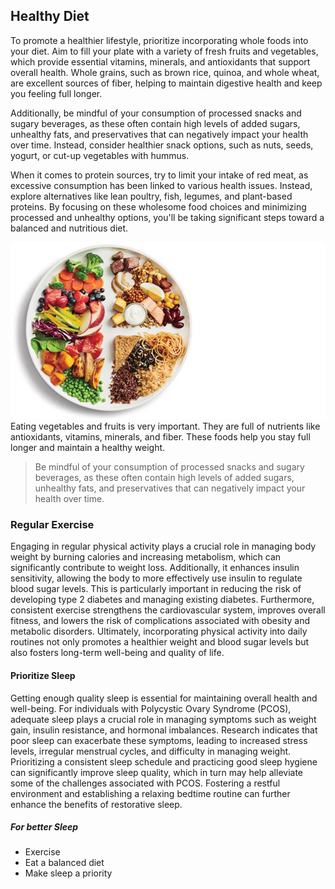 ## Healthy Diet

To promote a healthier lifestyle, prioritize incorporating whole foods into your diet. Aim to fill your plate with a variety of fresh fruits and vegetables, which provide essential vitamins, minerals, and antioxidants that support overall health. Whole grains, such as brown rice, quinoa, and whole wheat, are excellent sources of fiber, helping to maintain digestive health and keep you feeling full longer.

Additionally, be mindful of your consumption of processed snacks and sugary beverages, as these often contain high levels of added sugars, unhealthy fats, and preservatives that can negatively impact your health over time. Instead, consider healthier snack options, such as nuts, seeds, yogurt, or cut-up vegetables with hummus.

When it comes to protein sources, try to limit your intake of red meat, as excessive consumption has been linked to various health issues. Instead, explore alternatives like lean poultry, fish, legumes, and plant-based proteins. By focusing on these wholesome food choices and minimizing processed and unhealthy options, you'll be taking significant steps toward a balanced and nutritious diet.

![PCOS Tips](image.png)
Eating vegetables and fruits is very important. They are full of nutrients like antioxidants, vitamins, minerals, and fiber. These foods help you stay full longer and maintain a healthy weight.

> Be mindful of your consumption of processed snacks and sugary beverages, as these often contain high levels of added sugars, unhealthy fats, and preservatives that can negatively impact your health over time.

### Regular Exercise

Engaging in regular physical activity plays a crucial role in managing body weight by burning calories and increasing metabolism, which can significantly contribute to weight loss. Additionally, it enhances insulin sensitivity, allowing the body to more effectively use insulin to regulate blood sugar levels. This is particularly important in reducing the risk of developing type 2 diabetes and managing existing diabetes. Furthermore, consistent exercise strengthens the cardiovascular system, improves overall fitness, and lowers the risk of complications associated with obesity and metabolic disorders. Ultimately, incorporating physical activity into daily routines not only promotes a healthier weight and blood sugar levels but also fosters long-term well-being and quality of life.

#### Prioritize Sleep

Getting enough quality sleep is essential for maintaining overall health and well-being. For individuals with Polycystic Ovary Syndrome (PCOS), adequate sleep plays a crucial role in managing symptoms such as weight gain, insulin resistance, and hormonal imbalances. Research indicates that poor sleep can exacerbate these symptoms, leading to increased stress levels, irregular menstrual cycles, and difficulty in managing weight. Prioritizing a consistent sleep schedule and practicing good sleep hygiene can significantly improve sleep quality, which in turn may help alleviate some of the challenges associated with PCOS. Fostering a restful environment and establishing a relaxing bedtime routine can further enhance the benefits of restorative sleep.

##### For better Sleep
 - Exercise
 - Eat a balanced diet
 - Make sleep a priority


